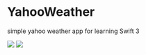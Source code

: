 # YahooWeather
simple yahoo weather app for learning Swift 3

![](https://github.com/wiirlock/YahooWeather/blob/master/Screen%20Shot%202016-12-06%20at%2019.57.26.png) 
![](https://github.com/wiirlock/YahooWeather/blob/master/Screen%20Shot%202016-12-06%20at%2019.58.08.png)
